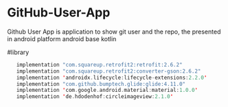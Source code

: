 # GitHub-User-App


Github User App is application to show git user and the repo, the presented in android platform android base kotlin

#library
 ```kotlin
    implementation "com.squareup.retrofit2:retrofit:2.6.2"
    implementation "com.squareup.retrofit2:converter-gson:2.6.2"
    implementation 'androidx.lifecycle:lifecycle-extensions:2.2.0'
    implementation "com.github.bumptech.glide:glide:4.11.0"
    implementation 'com.google.android.material:material:1.0.0'
    implementation 'de.hdodenhof:circleimageview:2.1.0'
```
